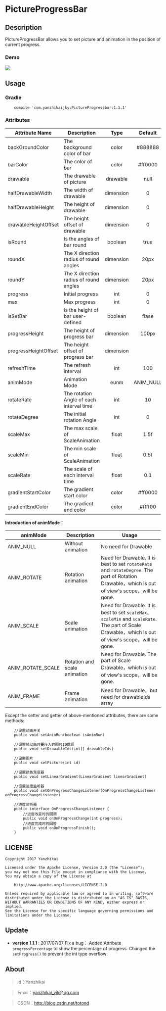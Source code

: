 # PictureProgressBar

## Description
PictureProgressBar allows you to set picture and animation in the position of current progress.


### Demo
![](http://i.imgur.com/076zTuA.gif)

## Usage

### Gradle
```
    compile 'com.yanzhikaijky:PictureProgressbar:1.1.1'
```

### Attributes

|**Attribute Name**|**Description**|**Type**|**Default**|
|--|--|:--:|:--:|
|backGroundColor      | The background color of bar     | color| #888888|
|barColor            |  The color of bar        | color | #ff0000|
|drawable             | The drawable of picture| drawable| null|
|halfDrawableWidth    | The width of drawable     | dimension| 0 |
|halfDrawableHeight   | The height of drawable      | dimension| 0 |
|drawableHeightOffset | The height offset of drawable | dimension | 0 |
|isRound              | Is the angles of bar round   |boolean | true|
|roundX               | The X direction radius of round angles | dimension| 20px|
|roundY               | The X direction radius of round angles  | dimension| 20px|
|progress             |  Initial progress   | int| 0 |
|max                  |  Max progress   | int| 0 |
|isSetBar            |   Is the height of bar user-defined |boolean |flase |
|progressHeight      |   The height of progress bar   | dimension| 100px |
|progressHeightOffset |  The height offset of progress bar     |  dimension| | 30px |
|refreshTime          |  The refresh interval   | int | 100|
|animMode             |  Animation Mode         | eunm| ANIM_NULL|
|rotateRate           |  The rotation Angle of each interval time         | int| 10 |
|rotateDegree         |  The initial rotation Angle      | int|  0 |
|scaleMax             |  The max scale of ScaleAnimation      | float| 1.5f|
|scaleMin            |   The min scale of ScaleAnimation   |  float| 0.5f|
|scaleRate            |  The scale of each interval time  | float | 0.1|
|gradientStartColor   |  The gradient start color  |color | #ff0000 |
|gradientEndColor     |  The gradient end color   |color | #ffff00|



**Introduction of animMode：**

|animMode|Description|Usage|
|--|--|--
|ANIM_NULL|Without animation|No need for Drawable|
|ANIM_ROTATE|Rotation animation|Need for Drawable. It is best to set `rotateRate` and `rotateDegree`. The part of Rotation Drawable，which is out of view's scope，will be gone.|
|ANIM_SCALE |Scale animation|Need for Drawable. It is best to set `scaleMax`、`scaleMin` and `scaleRate`. The part of Scale Drawable，which is out of view's scope，will be gone.| 
|ANIM_ROTATE_SCALE|Rotation and scale animation|Need for Drawable. The part of Scale Drawable，which is out of view's scope，will be gone.|
|ANIM_FRAME|Frame animation|Need for Drawable，but need for drawableIds array|


Except the setter and getter of above-mentioned attributes, there are some methods: 

```
    //设置动画开关
    public void setAnimRun(boolean isAnimRun)

    //设置帧动画时要传入的图片ID数组
    public void setDrawableIds(int[] drawableIds)

    //设置图片
    public void setPicture(int id)

    //设置颜色渐变器
    public void setLinearGradient(LinearGradient linearGradient)

    //设置进度监听器
    public void setOnProgressChangeListener(OnProgressChangeListener onProgressChangeListener)

    //进度监听器
    public interface OnProgressChangeListener {
        //进度改变时的回调
        public void onOnProgressChange(int progress);
        //进度完成时的回答
        public void onOnProgressFinish();
    }
```
## LICENSE

```
Copyright 2017 Yanzhikai

Licensed under the Apache License, Version 2.0 (the "License");
you may not use this file except in compliance with the License.
You may obtain a copy of the License at

    http://www.apache.org/licenses/LICENSE-2.0

Unless required by applicable law or agreed to in writing, software
distributed under the License is distributed on an "AS IS" BASIS,
WITHOUT WARRANTIES OR CONDITIONS OF ANY KIND, either express or implied.
See the License for the specific language governing permissions and
limitations under the License.
```

## Update
 - **version 1.1.1** : 2017/07/07 Fix a bug：
Added Attribute `progressPercentage` to show the percentage of progress.
Changed the `setProgress()` to prevent the int type overflow:

## About
 > id：Yanzhikai

 > Email：yanzhikai_yjk@qq.com

 > CSDN：http://blog.csdn.net/totond



